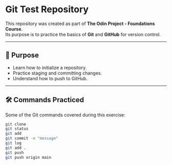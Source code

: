 # Git Test Repository

This repository was created as part of **The Odin Project - Foundations Course**.  
Its purpose is to practice the basics of **Git** and **GitHub** for version control.

---

## 📌 Purpose
- Learn how to initialize a repository.
- Practice staging and committing changes.
- Understand how to push to GitHub.

---

## 🛠️ Commands Practiced
Some of the Git commands covered during this exercise:

```bash
git clone
git status
git add
git commit -m "message"
git log
git add .
git push
git push origin main